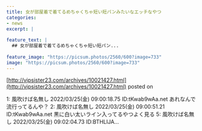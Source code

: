 ```yaml
---
title: 女が部屋着で着てるめちゃくちゃ短い短パンみたいなエッチなやつ
categories:
- news
excerpt: |
  
feature_text: |
  ## 女が部屋着で着てるめちゃくちゃ短い短パン...
  
feature_image: "https://picsum.photos/2560/600?image=733"
image: "https://picsum.photos/2560/600?image=733"
---
```


[http://vipsister23.com/archives/10021427.html](http://vipsister23.com/archives/10021427.html)
posted on 

<!--more-->

1: 風吹けば名無し 2022/03/25(金) 09:00:18.75 ID:tKwab9wAa.net あれなんで流行ってるんや？ 2: 風吹けば名無し 2022/03/25(金) 09:00:51.21 ID:tKwab9wAa.net 黒に白い太いライン入ってるやつよく見る 5: 風吹けば名無し 2022/03/25(金) 09:02:04.73 ID:BTHLlJA...
